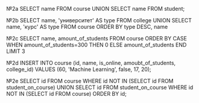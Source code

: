 №2a
SELECT name
FROM course
UNION
SELECT name
FROM student;

№2b
SELECT name, 'университет' AS type
FROM college
UNION
SELECT name, 'курс' AS type
FROM course
ORDER BY type DESC, name

№2c
SELECT name, amount_of_students
FROM course
ORDER BY
CASE
WHEN amount_of_students=300 THEN 0
ELSE amount_of_students
END
LIMIT 3

№2d
INSERT INTO course (id, name, is_online, amoubt_of_students, college_id)
VALUES (60, 'Machine Learning', false, 17, 20);

№2e
SELECT id
FROM course
WHERE id NOT IN (SELECT id FROM student_on_course)
UNION
SELECT id
FROM student_on_course
WHERE id NOT IN (SELECT id FROM course)
ORDER BY id;
